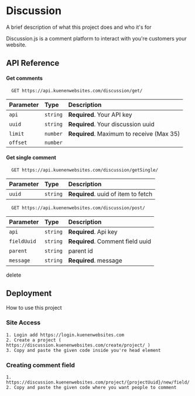 
# Discussion

A brief description of what this project does and who it's for

Discussion.js is a comment platform to interact with you're customers your website.


## API Reference

#### Get comments

```http
  GET https://api.kuenenwebsites.com/discussion/get/
```

| Parameter | Type     | Description                |
| :-------- | :------- | :------------------------- |
| `api` | `string` | **Required**. Your API key |
| `uuid` | `string` | **Required**. Your discussion uuid |
| `limit` | `number` | **Required**. Maximum to receive (Max 35) |
| `offset` | `number` |  |


#### Get single comment

```http
  GET https://api.kuenenwebsites.com/discussion/getSingle/
```

| Parameter | Type     | Description                       |
| :-------- | :------- | :-------------------------------- |
| `uuid`      | `string` | **Required**. uuid of item to fetch |


```http
  GET https://api.kuenenwebsites.com/discussion/post/
```

| Parameter | Type     | Description                       |
| :-------- | :------- | :-------------------------------- |
| `api`      | `string` | **Required**. Api key |
| `fieldUuid`      | `string` | **Required**. Comment field uuid |
| `parent`      | `string` | parent id |
| `message`      | `string` | **Required**. message |

delete

## Deployment

How to use this project

### Site Access
    1. Login add https://login.kuenenwebsites.com
    2. Create a project ( https://discussion.kuenenwebsites.com/create/project/ )
    3. Copy and paste the given code inside you're head element 

### Creating comment field
    1. https://discussion.kuenenwebsites.com/project/{projectUuid}/new/field/
    2. Copy and paste the given code where you want people to comment



